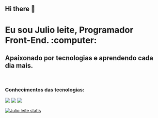 ## Hi there 👋

<h1>Eu sou Julio leite, Programador Front-End. :computer:</h1>
<h2>Apaixonado por tecnologias e aprendendo cada dia mais.</h2>
<br>
<h3>Conhecimentos das tecnologias:</h3>
<img src="https://img.shields.io/badge/HTML5-E34F26?style=for-the-badge&logo=html5&logoColor=white"/>
<img src="https://img.shields.io/badge/CSS3-1572B6?style=for-the-badge&logo=css3&logoColor=white"/>
<img src="https://img.shields.io/badge/Java-ED8B00?style=for-the-badge&logo=openjdk&logoColor=white"/>

[![Julio leite statis](https://github-readme-stats.vercel.app/api?username=Julioleite26)](https://github.com/anuraghazra/github-readme-stats)




